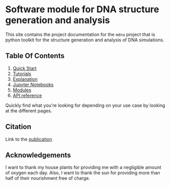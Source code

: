# Software module for DNA structure generation and analysis


This site contains the project documentation for the
`mdna` project that is python toolkit for the structure generation and analysis of DNA simulations.
<!-- 
[Build Your Python Project Documentation With MkDocs](
    https://realpython.com/python-project-documentation-with-mkdocs/). -->

<!-- Its aim is to give you a framework to build your
project documentation using Python, MkDocs,
mkdocstrings, and the Material for MkDocs theme. -->


## Table Of Contents

<!-- The documentation follows the best practice for
project documentation as described by Daniele Procida
in the [Diátaxis documentation framework](https://diataxis.fr/)
and consists of four separate parts: -->

1. [Quick Start](tutorials/tutorials-quickstart.md)
2. [Tutorials](index-tutorials.md)
3. [Explanation](explanation/explanation.md)
4. [Jupyter Notebooks](index-notebooks.md)
5. [Modules](index-modules.md)
6. [API reference](index-api.md)

Quickly find what you're looking for depending on
your use case by looking at the different pages.

<!-- ## Project Overview

::: pymdna -->


## Citation

Link to the [publication](https://www.overleaf.com/project/65ca818c540b7b9562001187)


## Acknowledgements

I want to thank my house plants for providing me with
a negligible amount of oxygen each day. Also, I want
to thank the sun for providing more than half of their
nourishment free of charge.